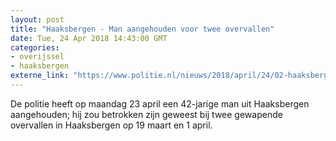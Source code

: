 ```yaml
---
layout: post
title: "Haaksbergen - Man aangehouden voor twee overvallen"
date: Tue, 24 Apr 2018 14:43:00 GMT
categories: 
- overijssel 
- haaksbergen 
externe_link: "https://www.politie.nl/nieuws/2018/april/24/02-haaksbergen-aanhouding-overvallen.html"
---
```


De politie heeft op maandag 23 april een 42-jarige man uit Haaksbergen aangehouden; hij zou betrokken zijn geweest bij twee gewapende overvallen in Haaksbergen op 19 maart en 1 april.

